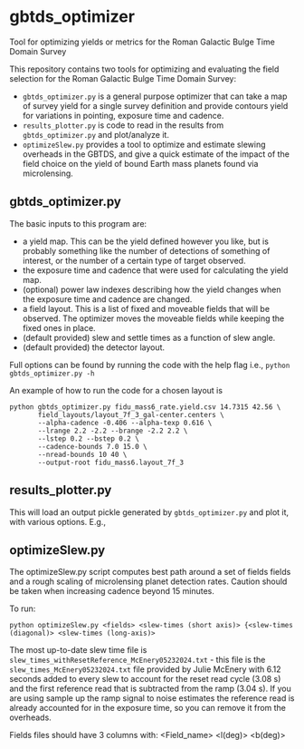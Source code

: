 # gbtds_optimizer

Tool for optimizing yields or metrics for the Roman Galactic Bulge
Time Domain Survey

This repository contains two tools for optimizing and evaluating the
field selection for the Roman Galactic Bulge Time Domain Survey:
- `gbtds_optimizer.py` is a general purpose optimizer that can take a
  map of survey yield for a single survey definition and provide
  contours yield for variations in pointing, exposure time and
  cadence.
- `results_plotter.py` is code to read in the results from
  `gbtds_optimizer.py` and plot/analyze it.
- `optimizeSlew.py` provides a tool to optimize and estimate slewing
  overheads in the GBTDS, and give a quick estimate of the impact of
  the field choice on the yield of bound Earth mass planets found via
  microlensing. 
  
  
## gbtds_optimizer.py

The basic inputs to this program are:
 - a yield map. This can be the yield defined however you like, but is
   probably something like the number of detections of something of
   interest, or the number of a certain type of target observed.
 - the exposure time and cadence that were used for calculating the
   yield map.
 - (optional) power law indexes describing how the yield changes when
   the exposure time and cadence are changed.
 - a field layout. This is a list of fixed and moveable fields that
   will be observed. The optimizer moves the moveable fields while
   keeping the fixed ones in place.
 - (default provided) slew and settle times as a function of slew angle.
 - (default provided) the detector layout.
 
 Full options can be found by running the code with the help flag
 i.e., `python gbtds_optimizer.py -h`
 
 An example of how to run the code for a chosen layout is
 ```
 python gbtds_optimizer.py fidu_mass6_rate.yield.csv 14.7315 42.56 \
        field_layouts/layout_7f_3_gal-center.centers \
        --alpha-cadence -0.406 --alpha-texp 0.616 \
		--lrange 2.2 -2.2 --brange -2.2 2.2 \
		--lstep 0.2 --bstep 0.2 \
		--cadence-bounds 7.0 15.0 \
		--nread-bounds 10 40 \
		--output-root fidu_mass6.layout_7f_3
 ```
 
 
## results_plotter.py

This will load an output pickle generated by `gbtds_optimizer.py` and
plot it, with various options. E.g., 


## optimizeSlew.py

The optimizeSlew.py script computes best path around a set of fields
fields and a rough scaling of microlensing planet detection
rates. Caution should be taken when increasing cadence beyond 15 minutes.

To run:

`python optimizeSlew.py <fields> <slew-times (short axis)> {<slew-times (diagonal)> <slew-times (long-axis)>`

The most up-to-date slew time file is
`slew_times_withResetReference_McEnery05232024.txt` - this file is the
`slew_times_McEnery05232024.txt` file provided by Julie McEnery with
6.12 seconds added to every slew to account for the reset read cycle
(3.08 s) and the first reference read that is subtracted from the ramp
(3.04 s). If you are using sample up the ramp signal to noise
estimates the reference read is already accounted for in the exposure
time, so you can remove it from the overheads. 

Fields files should have 3 columns with:
<Field_name> <l(deg)> <b(deg)>
